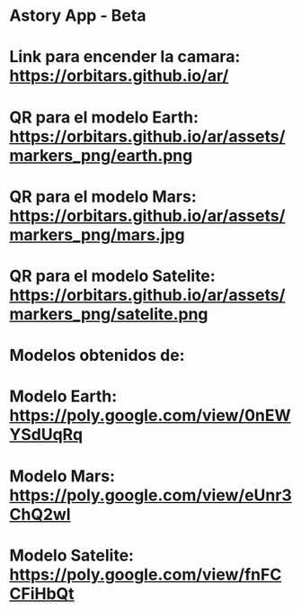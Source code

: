 # Astory App - Beta


# Link para encender la camara: https://orbitars.github.io/ar/


# QR para el modelo Earth: https://orbitars.github.io/ar/assets/markers_png/earth.png
# QR para el modelo Mars: https://orbitars.github.io/ar/assets/markers_png/mars.jpg
# QR para el modelo Satelite: https://orbitars.github.io/ar/assets/markers_png/satelite.png


# Modelos obtenidos de: 

# Modelo Earth: https://poly.google.com/view/0nEWYSdUqRq
# Modelo Mars: https://poly.google.com/view/eUnr3ChQ2wl
# Modelo Satelite: https://poly.google.com/view/fnFCCFiHbQt